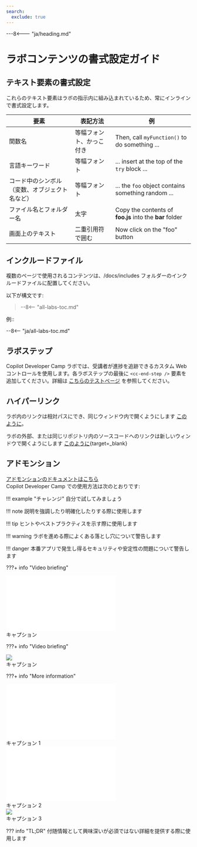 ```yaml
---
search:
  exclude: true
---
```

---8<--- "ja/heading.md"

# ラボコンテンツの書式設定ガイド

## テキスト要素の書式設定

これらのテキスト要素はラボの指示内に組み込まれているため、常にインラインで書式設定します。

| 要素 | 表記方法 | 例 |
|---|---|---|
| 関数名 | 等幅フォント、かっこ付き | Then, call `myFunction()` to do something ... |
| 言語キーワード | 等幅フォント | ... insert at the top of the `try` block ... |
| コード中のシンボル（変数、オブジェクト名など） | 等幅フォント | ... the `foo` object contains something random ... |
| ファイル名とフォルダー名 | 太字 |  Copy the contents of **foo.js** into the **bar** folder |
| 画面上のテキスト | 二重引用符で囲む | Now click on the "foo" button |

## インクルードファイル

複数のページで使用されるコンテンツは、/docs/includes フォルダーのインクルードファイルに配置してください。

以下が構文です:

<blockquote>--8<-- "all-labs-toc.md"</blockquote>

例::

--8<-- "ja/all-labs-toc.md"

## ラボステップ

Copilot Developer Camp ラボでは、受講者が進捗を追跡できるカスタム Web コントロールを使用します。各ラボステップの最後に `<cc-end-step />` 要素を追加してください。詳細は [こちらのテストページ](../../test) を参照してください。

## ハイパーリンク

ラボ内のリンクは相対パスにでき、同じウィンドウ内で開くようにします [このように](./labFormat.md)。

ラボの外部、または同じリポジトリ内のソースコードへのリンクは新しいウィンドウで開くようにします [このように](https://github.com/microsoft/app-camp/blob/main/src/create-core-app/aad/A01-begin-app/client/index.html){target=_blank}

## アドモンション

[アドモンションのドキュメントはこちら](https://squidfunk.github.io/mkdocs-material/reference/admonitions/)  
Copilot Developer Camp での使用方法は次のとおりです:

!!! example "チャレンジ"
    自分で試してみましょう

!!! note
    説明を強調したり明確化したりする際に使用します

!!! tip
    ヒントやベストプラクティスを示す際に使用します

!!! warning
    ラボを進める際によくある落とし穴について警告します

!!! danger
    本番アプリで発生し得るセキュリティや安定性の問題について警告します

???+ info "Video briefing"
    <div class="video">
      <iframe src="//www.youtube.com/embed/EQuB8l4sccg" frameborder="0" allowfullscreen></iframe>
      <div>キャプション</div>
    </div>

???+ info "Video briefing"
    <div class="video">
      <img src="/copilot-camp/assets/images/video-coming-soon.png"></img>
      <div>キャプション</div>
    </div>

???+ info "More information"
    <div class="tinyVideo">
      <iframe src="//www.youtube.com/embed/EQuB8l4sccg" frameborder="0" allowfullscreen></iframe>
      <div>キャプション 1</div>
    </div>
    <div class="tinyVideo">
      <iframe src="//www.youtube.com/embed/EQuB8l4sccg" frameborder="0" allowfullscreen></iframe>
      <div>キャプション 2</div>
    </div>
    <div class="tinyVideo">
      <img src="/copilot-camp/assets/images/video-coming-soon.png"></img>
      <div>キャプション 3</div>
    </div>

??? info "TL;DR"
    付随情報として興味深いが必須ではない詳細を提供する際に使用します